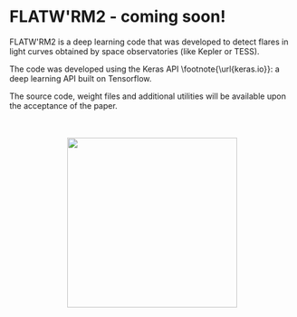 # FLATW'RM2 - coming soon!

FLATW'RM2 is a deep learning code that was developed to detect flares in light curves obtained by space observatories (like Kepler or TESS). 

The code was developed using the Keras API \footnote{\url{keras.io}}: a deep learning API built on Tensorflow.

The source code, weight files and additional utilities will be available upon the acceptance of the paper.


<!--<img src="flatworm-mark2.png" width="250">-->
<p align="center">
  <br><br>
<img src="flatworm-mark2.png" width="300">
</p>
